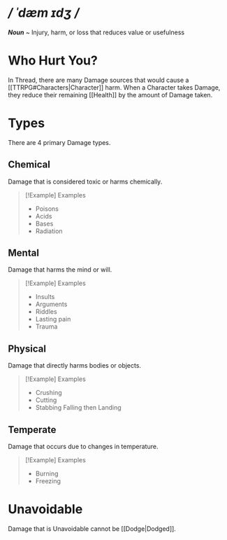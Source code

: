 # */ ˈdæm ɪdʒ /*
***Noun*** ~ Injury, harm, or loss that reduces value or usefulness
# Who Hurt You?
In Thread, there are many Damage sources that would cause a [[TTRPG#Characters|Character]] harm. When a Character takes Damage, they reduce their remaining [[Health]] by the amount of Damage taken.
# Types
There are 4 primary Damage types.
## Chemical
Damage that is considered toxic or harms chemically.
>[!Example] Examples
>- Poisons
>- Acids
>- Bases
>- Radiation
## Mental
Damage that harms the mind or will.
>[!Example] Examples
>- Insults
>- Arguments
>- Riddles
>- Lasting pain
>- Trauma
## Physical
Damage that directly harms bodies or objects.
>[!Example] Examples
>- Crushing
>- Cutting
>- Stabbing
>  Falling then Landing
## Temperate
Damage that occurs due to changes in temperature.
>[!Example] Examples
>- Burning
>- Freezing
# Unavoidable
Damage that is Unavoidable cannot be [[Dodge|Dodged]].